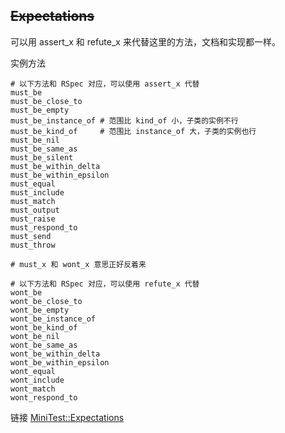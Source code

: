 ## ~~Expectations~~

可以用 assert_x 和 refute_x 来代替这里的方法，文档和实现都一样。

实例方法

```
# 以下方法和 RSpec 对应，可以使用 assert_x 代替
must_be
must_be_close_to
must_be_empty
must_be_instance_of # 范围比 kind_of 小，子类的实例不行
must_be_kind_of     # 范围比 instance_of 大，子类的实例也行
must_be_nil
must_be_same_as
must_be_silent
must_be_within_delta
must_be_within_epsilon
must_equal
must_include
must_match
must_output
must_raise
must_respond_to
must_send
must_throw

# must_x 和 wont_x 意思正好反着来

# 以下方法和 RSpec 对应，可以使用 refute_x 代替
wont_be
wont_be_close_to
wont_be_empty
wont_be_instance_of
wont_be_kind_of
wont_be_nil
wont_be_same_as
wont_be_within_delta
wont_be_within_epsilon
wont_equal
wont_include
wont_match
wont_respond_to
```

链接 [MiniTest::Expectations](http://www.ruby-doc.org/stdlib-2.1.2/libdoc/minitest/rdoc/MiniTest/Expectations.html)
